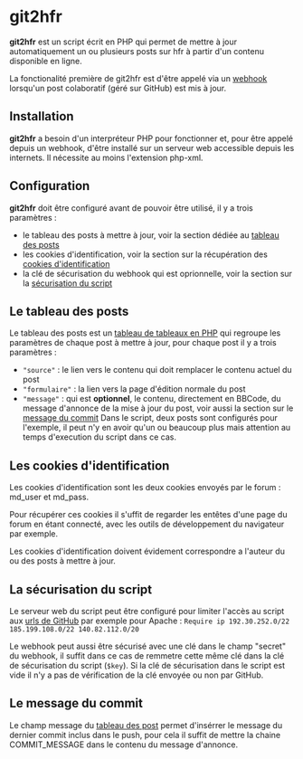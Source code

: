 # git2hfr

**git2hfr** est un script écrit en PHP qui permet de mettre à jour automatiquement un ou plusieurs posts sur hfr à partir d'un contenu disponible en ligne.

La fonctionalité première de git2hfr est d'être appelé via un [webhook](https://developer.github.com/webhooks/) lorsqu'un post colaboratif (géré sur GitHub) est mis à jour.

## Installation
**git2hfr** a besoin d'un interpréteur PHP pour fonctionner et, pour être appelé depuis un webhook, d'être installé sur un serveur web accessible depuis les internets. Il nécessite au moins l'extension php-xml.

## Configuration
**git2hfr** doit être configuré avant de pouvoir être utilisé, il y a trois paramètres :
- le tableau des posts à mettre à jour, voir la section dédiée au [tableau des posts](README.md)
- les cookies d'identification, voir la section sur la récupération des [cookies d'identification](README.md)
- la clé de sécurisation du webhook qui est oprionnelle, voir la section sur la [sécurisation du script](README.md)

## Le tableau des posts
Le tableau des posts est un [tableau de tableaux en PHP](http://php.net/manual/en/language.types.array.php) qui regroupe les paramètres de chaque post à mettre à jour, pour chaque post il y a trois paramètres :
- `"source"` : le lien vers le contenu qui doit remplacer le contenu actuel du post
- `"formulaire"` : la lien vers la page d'édition normale du post
- `"message"` : qui est **optionnel**, le contenu, directement en BBCode, du message d'annonce de la mise à jour du post, voir aussi la section sur le [message du commit](README.md)
Dans le script, deux posts sont configurés pour l'exemple, il peut n'y en avoir qu'un ou beaucoup plus mais attention au temps d'execution du script dans ce cas.

## Les cookies d'identification
Les cookies d'identification sont les deux cookies envoyés par le forum : md_user et md_pass.

Pour récupérer ces cookies il s'uffit de regarder les entêtes d'une page du forum en étant connecté, avec les outils de développement du navigateur par exemple.

Les cookies d'identification doivent évidement correspondre a l'auteur du ou des posts à mettre à jour.

## La sécurisation du script
Le serveur web du script peut être configuré pour limiter l'accès au script aux [urls de GitHub](https://api.github.com/meta) par exemple pour Apache : `Require ip 192.30.252.0/22 185.199.108.0/22 140.82.112.0/20`

Le webhook peut aussi être sécurisé avec une clé dans le champ "secret" du webhook, il suffit dans ce cas de remmetre cette même clé dans la clé de sécurisation du script (`$key`). Si la clé de sécurisation dans le script est vide il n'y a pas de vérification de la clé envoyée ou non par GitHub.

## Le message du commit
Le champ message du [tableau des post](README.md) permet d'insérrer le message du dernier commit inclus dans le push, pour cela il suffit de mettre la chaine COMMIT_MESSAGE dans le contenu du message d'annonce.
